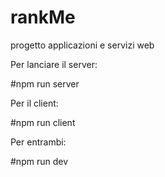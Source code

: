 # rankMe

progetto applicazioni e servizi web

Per lanciare il server:

#npm run server

Per il client:

#npm run client

Per entrambi:

#npm run dev
